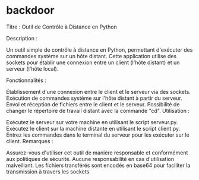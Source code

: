 # backdoor
Titre : Outil de Contrôle à Distance en Python

Description :

Un outil simple de contrôle à distance en Python, permettant d'exécuter des commandes système sur un hôte distant. Cette application utilise des sockets pour établir une connexion entre un client (l'hôte distant) et un serveur (l'hôte local).

Fonctionnalités :

Établissement d'une connexion entre le client et le serveur via des sockets.
Exécution de commandes système sur l'hôte distant à partir du serveur.
Envoi et réception de fichiers entre le client et le serveur.
Possibilité de changer le répertoire de travail distant avec la commande "cd".
Utilisation :

Exécutez le serveur sur votre machine en utilisant le script serveur.py.
Exécutez le client sur la machine distante en utilisant le script client.py.
Entrez les commandes dans le terminal du serveur pour les exécuter sur le client.
Remarques :

Assurez-vous d'utiliser cet outil de manière responsable et conformément aux politiques de sécurité.
Aucune responsabilité en cas d'utilisation malveillant.
Les fichiers transférés sont encodés en base64 pour faciliter la transmission à travers les sockets.
